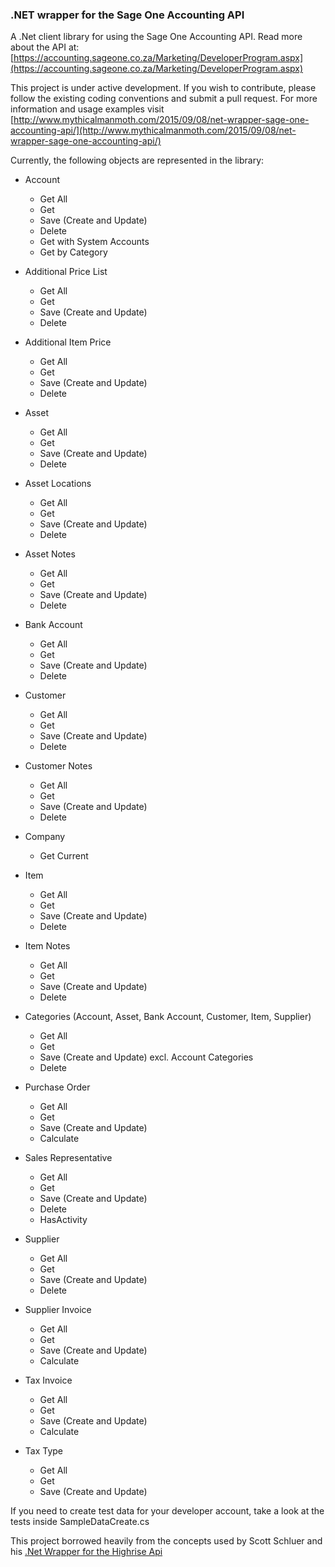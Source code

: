 ### .NET wrapper for the Sage One Accounting API

A .Net client library for using the Sage One Accounting API. 
Read more about the API at: [https://accounting.sageone.co.za/Marketing/DeveloperProgram.aspx](https://accounting.sageone.co.za/Marketing/DeveloperProgram.aspx) 

This project is under active development. If you wish to contribute, please follow the existing coding conventions and submit a pull request.
For more information and usage examples visit [http://www.mythicalmanmoth.com/2015/09/08/net-wrapper-sage-one-accounting-api/](http://www.mythicalmanmoth.com/2015/09/08/net-wrapper-sage-one-accounting-api/)

Currently, the following objects are represented in the library:

- Account
  * Get All
  * Get
  * Save (Create and Update)
  * Delete
  * Get with System Accounts
  * Get by Category
  
- Additional Price List
  * Get All
  * Get
  * Save (Create and Update)
  * Delete
  
- Additional Item Price
  * Get All
  * Get
  * Save (Create and Update)
  * Delete
  
- Asset
  * Get All
  * Get
  * Save (Create and Update)
  * Delete

- Asset Locations
  * Get All
  * Get
  * Save (Create and Update)
  * Delete
  
- Asset Notes
  * Get All
  * Get
  * Save (Create and Update)
  * Delete 

- Bank Account
  * Get All
  * Get
  * Save (Create and Update)
  * Delete
  
- Customer
  * Get All
  * Get
  * Save (Create and Update)
  * Delete
  
- Customer Notes
  * Get All
  * Get
  * Save (Create and Update)
  * Delete 
  
- Company
  * Get Current
  
- Item
  * Get All
  * Get
  * Save (Create and Update)
  * Delete
  
- Item Notes
  * Get All
  * Get
  * Save (Create and Update)
  * Delete 
  
- Categories (Account, Asset, Bank Account, Customer, Item, Supplier)
  * Get All
  * Get
  * Save (Create and Update) excl. Account Categories
  * Delete
  
- Purchase Order
  * Get All
  * Get
  * Save (Create and Update)
  * Calculate  
  
- Sales Representative
  * Get All
  * Get
  * Save (Create and Update)
  * Delete
  * HasActivity
  
- Supplier
  * Get All
  * Get
  * Save (Create and Update)
  * Delete

- Supplier Invoice
  * Get All
  * Get
  * Save (Create and Update)
  * Calculate      
  
- Tax Invoice
  * Get All
  * Get
  * Save (Create and Update)
  * Calculate  
  
- Tax Type
  * Get All
  * Get
  * Save (Create and Update)
  
If you need to create test data for your developer account, take a look at the tests inside SampleDataCreate.cs

This project borrowed heavily from the concepts used by Scott Schluer and his [.Net Wrapper for the Highrise Api](https://github.com/scottschluer/highrise-api)


